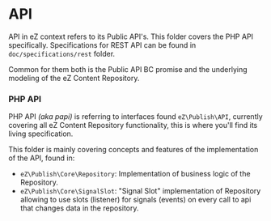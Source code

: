 # API

API in eZ context refers to its Public API's. This folder covers the PHP API specifically.
Specifications for REST API can be found in `doc/specifications/rest` folder.

Common for them both is the Public API BC promise and the underlying modeling of the eZ Content Repository.

### PHP API

PHP API _(aka papi)_ is referring to interfaces found `eZ\Publish\API`, currently
covering all eZ Content Repository functionality, this is where you'll find its living specification.

This folder is mainly covering concepts and features of the implementation of the API, found in:
- `eZ\Publish\Core\Repository`: Implementation of business logic of the Repository.
- `eZ\Publish\Core\SignalSlot`: "Signal Slot" implementation of Repository allowing to use slots (listener) for signals
  (events) on every call to api that changes data in the repository.

